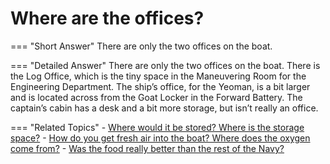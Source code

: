 # Where are the offices?


=== "Short Answer"
    There are only the two offices on the boat.

=== "Detailed Answer"
    There are only the two offices on the boat.  There is the Log Office, which is the tiny space in the Maneuvering Room for the Engineering Department.  The ship’s office, for the Yeoman, is a bit larger and is located across from the Goat Locker in the Forward Battery.  The captain’s cabin has a desk and a bit more storage, but isn’t really an office.

=== "Related Topics"
    - [Where would it be stored?  Where is the storage space?](./where-would-it-be-stored-where-is-the-storage-space.md)
    - [How do you get fresh air into the boat?  Where does the oxygen come from?](./how-do-you-get-fresh-air-into-the-boat-where-does-the-oxygen-come-from.md)
    - [Was the food really better than the rest of the Navy?](./was-the-food-really-better-than-the-rest-of-the-navy.md)
